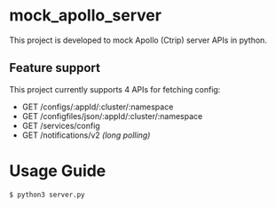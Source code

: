 # mock_apollo_server
This project is developed to mock Apollo (Ctrip) server APIs in python.

## Feature support
This project currently supports 4 APIs for fetching config:
* GET /configs/:appId/:cluster/:namespace
* GET /configfiles/json/:appId/:cluster/:namespace
* GET /services/config
* GET /notifications/v2 _(long polling)_

# Usage Guide
`$ python3 server.py`


